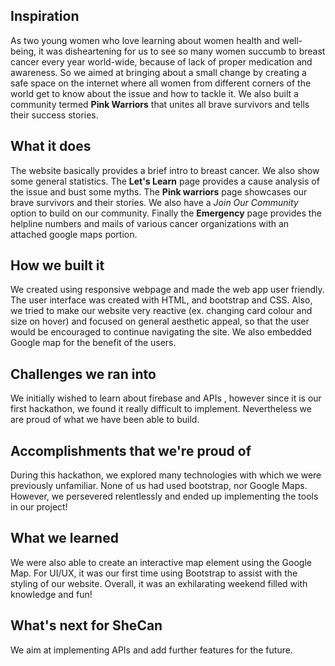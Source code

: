 ## Inspiration
As two young women who love learning about women health and well-being, it was disheartening for us to see so many women succumb to breast cancer every year world-wide, because of lack of proper medication and awareness.
So we aimed at bringing about a small change by creating a safe space on the internet where all women from different corners of the world get to know about the issue and how to tackle it. We also built a community termed **Pink Warriors** that unites all brave survivors and tells their success stories.
## What it does
The website basically provides a brief intro to breast cancer. We also show some general statistics. 
The **Let's Learn** page provides a cause analysis of the issue and bust some myths.
The **Pink warriors** page showcases our brave survivors and their stories. We also have a _Join Our Community_  option to build on our community.
Finally the **Emergency** page provides the helpline numbers and mails of various cancer organizations with an attached google maps portion.

## How we built it
We created using responsive webpage  and made the web app user friendly. The user interface was created with HTML, and bootstrap and CSS.  Also, we tried to make our website very reactive (ex. changing card colour and size on hover) and focused on general aesthetic appeal, so that the user would be encouraged to continue navigating the site. We also embedded Google map for the benefit of the users.
## Challenges we ran into
We initially wished to learn about firebase and APIs , however since it is our first hackathon, we found it really difficult to implement. Nevertheless we are proud of what we have been able to build.
## Accomplishments that we're proud of
During this hackathon, we explored many technologies with which we were previously unfamiliar. None of us had used bootstrap, nor Google Maps. However, we persevered relentlessly and ended up implementing the tools in our project!
## What we learned
We were also able to create an interactive map element using the Google Map. For UI/UX, it was our first time using Bootstrap to assist with the styling of our website. Overall, it was an exhilarating weekend filled with knowledge and fun!
## What's next for SheCan
We aim at implementing APIs and add further features for the future.
